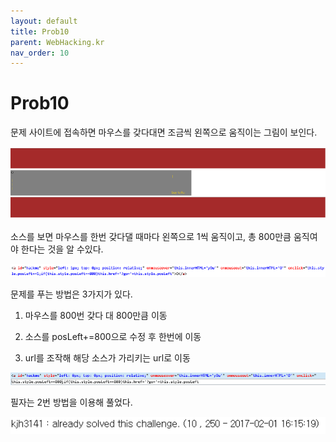 ```yaml
---
layout: default
title: Prob10
parent: WebHacking.kr
nav_order: 10
---
```


# Prob10

문제 사이트에 접속하면 마우스를 갖다대면 조금씩 왼쪽으로 움직이는 그림이 보인다.

![index](/assets/images/webhacking_kr/prob10/1.png)

소스를 보면 마우스를 한번 갖다댈 때마다 왼쪽으로 1씩 움직이고, 총 800만큼 움직여야 한다는 것을 알 수있다.

![code](/assets/images/webhacking_kr/prob10/2.png)

문제를 푸는 방법은 3가지가 있다.

1. 마우스를 800번 갖다 대 800만큼 이동

2. 소스를 posLeft+=800으로 수정 후 한번에 이동

3. url를 조작해 해당 소스가 가리키는 url로 이동

![code 조작](/assets/images/webhacking_kr/prob10/3.png)

필자는 2번 방법을 이용해 풀었다.

![clear](/assets/images/webhacking_kr/prob10/4.png)